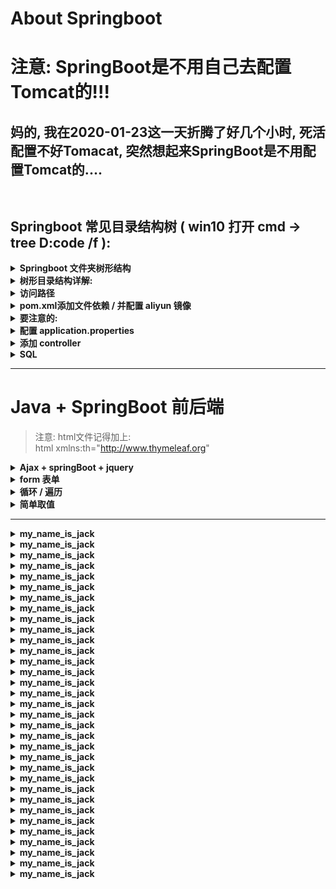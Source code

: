# About Springboot
# 注意: SpringBoot是不用自己去配置Tomcat的!!!
## 妈的, 我在2020-01-23这一天折腾了好几个小时, 死活配置不好Tomacat, 突然想起来SpringBoot是不用配置Tomcat的....

```  


```


## Springboot 常见目录结构树 ( win10 打开 cmd -> tree D:code  /f ):
<details>
<summary><b> Springboot 文件夹树形结构 </b></summary>

```  

├─demo-2
│  │  pom.xml
│  │
│  └─src
│      ├─main
│      │  ├─java
│      │  │  └─com
│      │  │      └─example
│      │  │          └─demo
│      │  │              │  DemoApplication.java
│      │  │              │
│      │  │              ├─bean
│      │  │              │      Major.java
│      │  │              │      Student.java
│      │  │              │      User.java
│      │  │              │
│      │  │              ├─controller
│      │  │              │      MajorController.java
│      │  │              │      StudentController.java
│      │  │              │      UserLoginController.java
│      │  │              │
│      │  │              ├─dao
│      │  │              │      MajorDao.java
│      │  │              │      StudentDao.java
│      │  │              │      UserLoginDao.java
│      │  │              │
│      │  │              └─service
│      │  │                  │  MajorService.java
│      │  │                  │  StudentService.java
│      │  │                  │  UserLoginService.java
│      │  │                  │
│      │  │                  └─impl
│      │  │                          MajorImpl.java
│      │  │                          StudentImpl.java
│      │  │                          UserLoginImpl.java
│      │  │
│      │  └─resources
│      │          application.properties
│      │
│      └─test
│          └─java
│              └─com
│                  └─example
│                      └─demo
│                              DemoApplicationTests.java





├─spring-boot-web-thymeleaf
│  │  pom.xml
│  │
│  └─src
│      ├─main
│      │  ├─java
│      │  │  └─demo
│      │  │      └─springboot
│      │  │          │  WebApplication.java
│      │  │          │
│      │  │          ├─domain
│      │  │          │      Book.java
│      │  │          │
│      │  │          ├─service
│      │  │          │  │  BookService.java
│      │  │          │  │
│      │  │          │  └─impl
│      │  │          │          BookServiceImpl.java
│      │  │          │
│      │  │          └─web
│      │  │                  BookController.java
│      │  │
│      │  └─resources
│      │      │  application.properties
│      │      │
│      │      ├─static
│      │      │  ├─css
│      │      │  │      default.css
│      │      │  │
│      │      │  └─images
│      │      │          favicon.ico
│      │      │
│      │      └─templates
│      │              bookForm.html
│      │              bookList.html
│      │
│      └─test
│          └─java
│              └─demo
│                  └─springboot
│                          WebApplicationTests.java


```
</details>







<details>
<summary><b>树形目录结构详解: </b></summary>

```  


├─demo-2
│  │  pom.xml
│  │
│  └─src
│      ├─main
│      │  ├─java
│      │  │  └─com
│      │  │      └─example
│      │  │          └─demo
│      │  │              │  DemoApplication.java   [启动类 run ]
                                        public static void main(String[] args) {
                                                SpringApplication.run(DemoApplication.class, args);
                                        }
│      │  │              │
│      │  │              ├─bean   [bean类(也叫Entity)]
│      │  │              │      User.java
                                            private int user_id;
                                            private String user_name;
                                            private String password;

                                            public User(){}

                                            public User(String user_name, String password) {
                                                this.user_name = user_name;
                                                this.password = password;
                                            }      
│      │  │              │
│      │  │              ├─controller   [ controller 控制类]
│      │  │              │      StudentController.java
                                          @GetMapping("/getAll")
                                          public List<Student> getAll(){
                                              return studentService.findAll();
                                          }

                                          @GetMapping("/get/{name}")
                                          public Student getByName(@PathVariable String name){
                                              return studentService.searchByName(name);
                                          }
│      │  │              │
│      │  │              ├─dao   [dao类 与数据库互动]
│      │  │              │      StudentDao.java
                                    @Query("select s from Student s where s.stu_name=?1")
                                    Student searchByName(String name);
│      │  │              │
│      │  │              └─service   [service类]
│      │  │                  │  StudentService.java
                                    public interface StudentService {
                                            //根据姓名查找
                                            Student searchByName(String name);  
                                    }
│      │  │                  │
│      │  │                  └─impl   [实现类]
│      │  │                         StudentImpl.java
                                        @Autowired
                                        StudentDao studentDao;

                                        @Override
                                        public Student searchByName(String name) {
                                            return studentDao.searchByName(name);
                                        }    
│      │  │
│      │  └─resources   [资源文件夹]
│      │       application.properties   [配置文件]
                            spring.datasource.url=jdbc:mysql://localhost:3306/mysql?serverTimezone=UTC&useUnicode=true&characterEncoding=utf-8&useSSL=false
                            spring.datasource.username=root
                            spring.datasource.password=root

                            spring.datasource.driver-class-name=com.mysql.jdbc.Driver
                            spring.jpa.properties.hibernate.hbm2ddl.auto=none
│      │      ├─static   [静态文件 css js pic等]
│      │      │  ├─css
│      │      │  │      default.css
│      │      │  │
│      │      │  └─images
│      │      │          favicon.ico
│      │      │
│      │      └─templates   [html]
│      │              bookForm.html
│      │              bookList.html                            
│      │
│      └─test
│          └─java
│              └─com
│                  └─example
│                      └─demo
│                              DemoApplicationTests.java



```
</details>








<details>
<summary><b>访问路径</b></summary>

```  
静态资源一定要放在 src\main\resources\static 下面, 不要没办法访问

而且一定要 重启 springBoot 服务器 , 不然静态资源没办法更新 ( 在idea下快捷键是: Ctrl + F5 )

配置文件:
application.properties:
spring.mvc.static-path-pattern=/**

html引用:
<script src="/Remember_words/Last_Next_Words.js"></script>

src\main\resources\static\Remember_words\Last_Next_Words.js

Controller 访问路径 一定要加个 /  
@RequestMapping(value="/word", method= RequestMethod.GET)
    public String word(){
        return "/Remember_words/Remember_word.html";
    }


```
</details>








<details>
<summary><b>pom.xml添加文件依赖 / 并配置 aliyun 镜像</b></summary>

```  	

    <parent>
        <groupId>org.springframework.boot</groupId>
        <artifactId>spring-boot-starter-parent</artifactId>
        <version>2.2.4.RELEASE</version>
        <relativePath/> <!-- lookup parent from repository -->
    </parent>



    <groupId>YXB__YXB__YXB</groupId>
    <artifactId>translate</artifactId>
    <version>2.2.4.RELEASE</version>







    <dependencies>

        <!--               Spring 家族                      -->
        <dependency>
            <groupId>org.springframework.boot</groupId>
            <artifactId>spring-boot-starter-web</artifactId>
        </dependency>

        <dependency>
            <groupId>org.mybatis.spring.boot</groupId>
            <artifactId>mybatis-spring-boot-starter</artifactId>
            <version>2.1.1</version>
        </dependency>

        <dependency>
            <groupId>org.springframework.boot</groupId>
            <artifactId>spring-boot-starter-thymeleaf</artifactId>
        </dependency>        

        <dependency>
            <groupId>org.springframework.boot</groupId>
            <artifactId>spring-boot-starter-test</artifactId>
            <scope>test</scope>
            <exclusions>
                <exclusion>
                    <groupId>org.junit.vintage</groupId>
                    <artifactId>junit-vintage-engine</artifactId>
                </exclusion>
            </exclusions>
        </dependency>






        <!--                      other                           -->
        <dependency>
            <groupId>org.apache.httpcomponents</groupId>
            <artifactId>httpclient</artifactId>
            <version>4.5.5</version>
        </dependency>

        <!-- https://mvnrepository.com/artifact/javazoom/jlayer -->
        <dependency>
            <groupId>javazoom</groupId>
            <artifactId>jlayer</artifactId>
            <version>1.0.1</version>
        </dependency>

        <dependency>
            <groupId>com.h2database</groupId>
            <artifactId>h2</artifactId>
            <scope>runtime</scope>
        </dependency>

        <dependency>
            <groupId>com.fasterxml.jackson.core</groupId>
            <artifactId>jackson-databind</artifactId>
            <version>2.9.5</version>
        </dependency>

        <dependency>
            <groupId>org.mybatis</groupId>
            <artifactId>mybatis</artifactId>
            <version>3.4.5</version>
        </dependency>

        <dependency>
            <groupId>junit</groupId>
            <artifactId>junit</artifactId>
            <version>4.11</version>
        </dependency>

        <dependency>
            <groupId>mysql</groupId>
            <artifactId>mysql-connector-java</artifactId>
            <version>8.0.12</version>
        </dependency>

        <dependency>
            <groupId>org.apache.logging.log4j</groupId>
            <artifactId>log4j-core</artifactId>
            <version>2.8.2</version>
        </dependency>

        <dependency>
            <groupId>org.jsoup</groupId>
            <artifactId>jsoup</artifactId>
            <version>1.10.2</version>
        </dependency>

        <dependency>
            <groupId>com.google.code.gson</groupId>
            <artifactId>gson</artifactId>
            <version>2.8.1</version>
        </dependency>

    </dependencies>





    <repositories>

        <repository>
            <id>aliyun</id>
            <name>aliyun</name>
            <url>http://maven.aliyun.com/nexus/content/groups/public</url>
        </repository>

    </repositories>





    <build>
        <plugins>
            <plugin>
                <groupId>org.springframework.boot</groupId>
                <artifactId>spring-boot-maven-plugin</artifactId>
            </plugin>
        </plugins>
    </build>

```
</details>










<details>
<summary><b>要注意的:</b></summary>

```  

注意:   在 Controller 里面注入 POJO 的时候
        有几个 POJO , 就在上面写几个 @Autowired
        不然会注入失败

@Controller
@RequestMapping(value="/Remember_word_Controller")
public class Remember_words_Controller {

    @Autowired
    private Dao dao;

    @Autowired
    private PhraseDao phraseDao;

```
</details>







<details>
<summary><b>配置 application.properties</b></summary>

```  
server.port=8082

server.tomcat.uri-encoding=UTF-8

spring.datasource.driver-class-name=com.mysql.cj.jdbc.Driver
spring.datasource.url=jdbc:mysql://localhost:3306/english_word?useUnicode=true&characterEncoding=UTF-8&serverTimezone=UTC
spring.datasource.username=root
spring.datasource.password=root

spring.mvc.static-path-pattern=/static/**

# 开发时关闭缓存,不然没法看到实时页面
spring.thymeleaf.cache=false
```
</details>







<details>
<summary><b>添加 controller</b></summary>

```  
import org.springframework.stereotype.Controller;
import org.springframework.ui.Model;
import org.springframework.web.bind.annotation.RequestMapping;
import org.springframework.web.bind.annotation.RequestMethod;
/**
 *  index
 */
@Controller
public class index_controller {
    @RequestMapping(value="/", method= RequestMethod.GET)
    public String index(Model model){

        System.out.println("index");

//        String path = "src/main/java/com/hehe/Article/";
//
//        model.addAttribute("result" , path);

        return "index";
    }
}
```
</details>








<details>
<summary><b>SQL</b></summary>

```  

    像这种, 返回的是一个集合(list 接收返回的数据)
    @Select("SELECT * FROM words_warehouse")
    List<Words_Warehouse> getAll();


    像这种, 返回的只是一个 Java 对象
    @Select("SELECT * FROM words_warehouse WHERE word = #{word}")
    Words_Warehouse getOne(String word);

    改 返回一个 int 数据, 意思是, 修改成功了 X 条
    @Update(" UPDATE `words_warehouse` SET `status`='very_familiar_with' WHERE word= #{english_word};")
    int really_remember(String english_word);

    增
    @Insert("INSERT INTO words_warehouse(words_warehousename) VALUES(#{words_warehouseName})")
    void insert(Words_Warehouse words_warehouse);

    删
    @Delete("DELETE FROM words_warehouse WHERE word =#{word}")
    void delete(Integer word);

```
</details>






















































































---
# Java + SpringBoot 前后端
> 注意:  html文件记得加上:   
> html xmlns:th="http://www.thymeleaf.org"

<details>
<summary><b>Ajax + springBoot + jquery</b></summary>

```  


               前端 Ajax
//params.XX必须与 Spring Mvc controller中的参数名称一致 , 否则在controller中使用@RequestParam绑定
var params = {};
params.Familiar = "YXB----YXB---YXB...";

$.ajax({
    async:false,
    type: "POST",
    url: "/Make_word_Familiar/index",         // 路径
    data:params,
    dataType:"json",
    success:function(data){
            alert(data.result);
            params = data;
    },
    error:function(data){
        // alert(data.result);
    }
});
return params;    
需要把 data 赋值给 params, 再去返回值, 不然直接 return data 是没有作用的



                后端 Java
@Controller
@RequestMapping(value="/Make_word_Familiar")
public class Make_word_Familiar {
    
    // 注入 Dao 层
    @Autowired
    private PhraseDao phraseDao;


    @RequestMapping(value="/index", method= RequestMethod.POST)
    @ResponseBody           //此注解不能省略 否则ajax无法接受返回值
    public void update(String Familiar){
        System.out.println(Familiar);
    }
}



    @RequestMapping(value="/Get_Random_phrase", method= RequestMethod.GET)
    @ResponseBody           //此注解不能省略 否则ajax无法接受返回值
    public List<Phrase> Get_Random_phrase(Model model) {
        List<Phrase> result =  phraseDao.get_Phrase_Random();
        model.addAttribute("result" , result);
        return result;
    }


```
</details>








<details>
<summary><b>form 表单</b></summary>

```  

前端
    <form action="/file/test3" method="GET">
        <input type="text" class="form-control" placeholder="Text input" name="username">
        <input class="btn btn-danger" type="submit" value="提交"/>
        <input type="reset" value="重置"/>
    </form>


后端
    @Controller
    @RequestMapping(value="/file")
    public class Article_list_Controller {

        @ResponseBody
        @RequestMapping(value="/test3",method=RequestMethod.GET)
        public String add(HttpServletRequest request, HttpServletResponse response){

            System.err.println("asdasdasdasdasdasdasdasdasdasdasdasdasdasda");

            System.err.println(request.getParameter("username"));

            return null;
        }    

```
</details>







<details>
<summary><b>循环 / 遍历</b></summary>

```  

    <li th:each="result : ${result}">
        <h3><a target="_blank"  th:href="@{/English_Article_Controller/Read_Article/(file_name=${result})}"  th:text="${result}" style="color: #5FB878; "></a></h3>
        <!--<button class="btn" th:onlick="'getName(\''+${person.name}+'\');'">获得名字</button>-->
    </li>


jQuery方式
<table>
    <tr th:each="user, interStat : ${result}">
        <td th:text="${interStat.index}"></td>
        <td th:text="${user.id}"></td>
        <td th:text="${user.name}"></td>
        <td th:text="${user.phone}"></td>
    </tr>
</table>    
ps:
    interStat  系统自带


```
</details>





<details>
<summary><b>简单取值</b></summary>

```  

JavaScript 取值 (script标签中 th:inline 一定不能少，通常在取值的前后会加上不同的注释)
<script th:inline="javascript">
    var message = [[${result}]];
    console.log(result);
</script>    




@GetMapping("/message")
public String getMessage(Model model){
    model.addAttribute("message","This is your message");
    return "index";
}
<p th:text="#{message}">default message</p>


```
</details>








































---


<details>
<summary><b>my_name_is_jack</b></summary>

```  

```
</details>





<details>
<summary><b>my_name_is_jack</b></summary>

```  

```
</details>





<details>
<summary><b>my_name_is_jack</b></summary>

```  

```
</details>





<details>
<summary><b>my_name_is_jack</b></summary>

```  

```
</details>





<details>
<summary><b>my_name_is_jack</b></summary>

```  

```
</details>





<details>
<summary><b>my_name_is_jack</b></summary>

```  

```
</details>





<details>
<summary><b>my_name_is_jack</b></summary>

```  

```
</details>





<details>
<summary><b>my_name_is_jack</b></summary>

```  

```
</details>





<details>
<summary><b>my_name_is_jack</b></summary>

```  

```
</details>





<details>
<summary><b>my_name_is_jack</b></summary>

```  

```
</details>





<details>
<summary><b>my_name_is_jack</b></summary>

```  

```
</details>





<details>
<summary><b>my_name_is_jack</b></summary>

```  

```
</details>





<details>
<summary><b>my_name_is_jack</b></summary>

```  

```
</details>





<details>
<summary><b>my_name_is_jack</b></summary>

```  

```
</details>





<details>
<summary><b>my_name_is_jack</b></summary>

```  

```
</details>





<details>
<summary><b>my_name_is_jack</b></summary>

```  

```
</details>





<details>
<summary><b>my_name_is_jack</b></summary>

```  

```
</details>





<details>
<summary><b>my_name_is_jack</b></summary>

```  

```
</details>





<details>
<summary><b>my_name_is_jack</b></summary>

```  

```
</details>





<details>
<summary><b>my_name_is_jack</b></summary>

```  

```
</details>





<details>
<summary><b>my_name_is_jack</b></summary>

```  

```
</details>





<details>
<summary><b>my_name_is_jack</b></summary>

```  

```
</details>





<details>
<summary><b>my_name_is_jack</b></summary>

```  

```
</details>





<details>
<summary><b>my_name_is_jack</b></summary>

```  

```
</details>





<details>
<summary><b>my_name_is_jack</b></summary>

```  

```
</details>





<details>
<summary><b>my_name_is_jack</b></summary>

```  

```
</details>





<details>
<summary><b>my_name_is_jack</b></summary>

```  

```
</details>





<details>
<summary><b>my_name_is_jack</b></summary>

```  

```
</details>





<details>
<summary><b>my_name_is_jack</b></summary>

```  

```
</details>





<details>
<summary><b>my_name_is_jack</b></summary>

```  

```
</details>





<details>
<summary><b>my_name_is_jack</b></summary>

```  

```
</details>





<details>
<summary><b>my_name_is_jack</b></summary>

```  

```
</details>





<details>
<summary><b>my_name_is_jack</b></summary>

```  

```
</details>









































